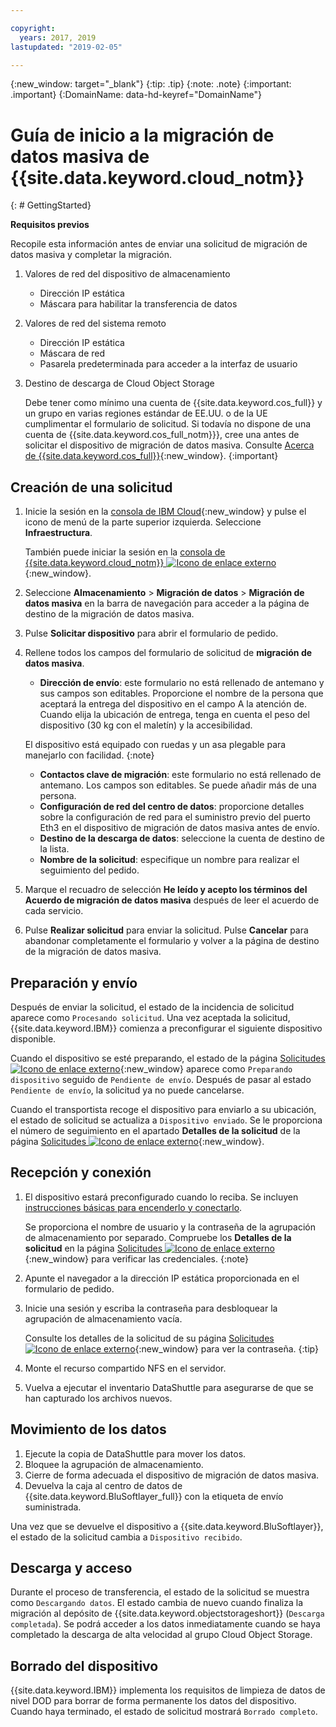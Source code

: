 ```yaml
---

copyright:
  years: 2017, 2019
lastupdated: "2019-02-05"

---
```

{:new_window: target="_blank"}
{:tip: .tip}
{:note: .note}
{:important: .important}
{:DomainName: data-hd-keyref="DomainName"}

# Guía de inicio a la migración de datos masiva de {{site.data.keyword.cloud_notm}}
{: # GettingStarted}

**Requisitos previos**

Recopile esta información antes de enviar una solicitud de migración de datos masiva y completar la migración.

1. Valores de red del dispositivo de almacenamiento
   - Dirección IP estática
   - Máscara para habilitar la transferencia de datos
2. Valores de red del sistema remoto
   - Dirección IP estática
   - Máscara de red
   - Pasarela predeterminada para acceder a la interfaz de usuario
3. Destino de descarga de Cloud Object Storage <br/>

   Debe tener como mínimo una cuenta de {{site.data.keyword.cos_full}} y un grupo en varias regiones estándar de EE.UU. o de la UE cumplimentar el formulario de solicitud. Si todavía no dispone de una cuenta de {{site.data.keyword.cos_full_notm}}}, cree una antes de solicitar el dispositivo de migración de datos masiva. Consulte [Acerca de {{site.data.keyword.cos_full}}](/docs/services/cloud-object-storage?topic=cloud-object-storage-about-ibm-cloud-object-storage){:new_window}.
   {:important}

## Creación de una solicitud

1. Inicie la sesión en la [consola de IBM Cloud](https://{DomainName}/){:new_window} y pulse el icono de menú de la parte superior izquierda. Seleccione **Infraestructura**.

   También puede iniciar la sesión en la [consola de {{site.data.keyword.cloud_notm}} ![Icono de enlace externo](../../icons/launch-glyph.svg "Icono de enlace externo")](https://{DomainName}/catalog/){:new_window}.
2. Seleccione **Almacenamiento** > **Migración de datos** > **Migración de datos masiva** en la barra de navegación para acceder a la página de destino de la migración de datos masiva.
3. Pulse **Solicitar dispositivo** para abrir el formulario de pedido.
4. Rellene todos los campos del formulario de solicitud de **migración de datos masiva**.
   - **Dirección de envío**: este formulario no está rellenado de antemano y sus campos son editables. Proporcione el nombre de la persona que aceptará la entrega del dispositivo en el campo A la atención de. Cuando elija la ubicación de entrega, tenga en cuenta el peso del dispositivo (30 kg con el maletín) y la accesibilidad.

   El dispositivo está equipado con ruedas y un asa plegable para manejarlo con facilidad.
   {:note}

   - **Contactos clave de migración**: este formulario no está rellenado de antemano. Los campos son editables. Se puede añadir más de una persona.
   - **Configuración de red del centro de datos**: proporcione detalles sobre la configuración de red para el suministro previo del puerto Eth3 en el dispositivo de migración de datos masiva antes de envío.
   - **Destino de la descarga de datos**: seleccione la cuenta de destino de la lista.
   - **Nombre de la solicitud**: especifique un nombre para realizar el seguimiento del pedido.
5. Marque el recuadro de selección **He leído y acepto los términos del Acuerdo de migración de datos masiva** después de leer el acuerdo de cada servicio.
6. Pulse **Realizar solicitud** para enviar la solicitud. Pulse **Cancelar** para abandonar completamente el formulario y volver a la página de destino de la migración de datos masiva.


## Preparación y envío

Después de enviar la solicitud, el estado de la incidencia de solicitud aparece como `Procesando solicitud`. Una vez aceptada la solicitud, {{site.data.keyword.IBM}} comienza a preconfigurar el siguiente dispositivo disponible.

Cuando el dispositivo se esté preparando, el estado de la página [Solicitudes ![Icono de enlace externo](../../icons/launch-glyph.svg "Icono de enlace externo")](https://control.softlayer.com/storage/mdms){:new_window} aparece como `Preparando dispositivo` seguido de `Pendiente de envío`. Después de pasar al estado `Pendiente de envío`, la solicitud ya no puede cancelarse.

Cuando el transportista recoge el dispositivo para enviarlo a su ubicación, el estado de solicitud se actualiza a `Dispositivo enviado`. Se le proporciona el número de seguimiento en el apartado **Detalles de la solicitud** de la página [Solicitudes ![Icono de enlace externo](../../icons/launch-glyph.svg "Icono de enlace externo")](https://control.softlayer.com/storage/mdms){:new_window}.


## Recepción y conexión

1. El dispositivo estará preconfigurado cuando lo reciba. Se incluyen [instrucciones básicas para encenderlo y conectarlo](user-instructions.html). <br/>

   Se proporciona el nombre de usuario y la contraseña de la agrupación de almacenamiento por separado. Compruebe los **Detalles de la solicitud** en la página [Solicitudes ![Icono de enlace externo](../../icons/launch-glyph.svg "Icono de enlace externo")](https://control.softlayer.com/storage/mdms){:new_window} para verificar las credenciales.
   {:note}
2. Apunte el navegador a la dirección IP estática proporcionada en el formulario de pedido.
3. Inicie una sesión y escriba la contraseña para desbloquear la agrupación de almacenamiento vacía. <br/>

   Consulte los detalles de la solicitud de su página [Solicitudes ![Icono de enlace externo](../../icons/launch-glyph.svg "Icono de enlace externo")](https://control.softlayer.com/storage/mdms){:new_window} para ver la contraseña.
   {:tip}
4. Monte el recurso compartido NFS en el servidor.
5. Vuelva a ejecutar el inventario DataShuttle para asegurarse de que se han capturado los archivos nuevos.

## Movimiento de los datos
1. Ejecute la copia de DataShuttle para mover los datos.
2. Bloquee la agrupación de almacenamiento.
3. Cierre de forma adecuada el dispositivo de migración de datos masiva.
4. Devuelva la caja al centro de datos de {{site.data.keyword.BluSoftlayer_full}} con la etiqueta de envío suministrada.

Una vez que se devuelve el dispositivo a {{site.data.keyword.BluSoftlayer}}, el estado de la solicitud cambia a `Dispositivo recibido`.

## Descarga y acceso

Durante el proceso de transferencia, el estado de la solicitud se muestra como `Descargando datos`. El estado cambia de nuevo cuando finaliza la migración al depósito de {{site.data.keyword.objectstorageshort}} (`Descarga completada`). Se podrá acceder a los datos inmediatamente cuando se haya completado la descarga de alta velocidad al grupo Cloud Object Storage.

## Borrado del dispositivo

{{site.data.keyword.IBM}} implementa los requisitos de limpieza de datos de nivel DOD para borrar de forma permanente los datos del dispositivo. Cuando haya terminado, el estado de solicitud mostrará `Borrado completo`.

